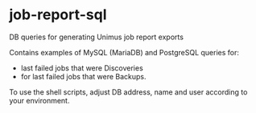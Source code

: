 # job-report-sql
DB queries for generating Unimus job report exports

Contains examples of MySQL (MariaDB) and PostgreSQL queries for:
- last failed jobs that were Discoveries
- for last failed jobs that were Backups.

To use the shell scripts, adjust DB address, name and user according to your environment.
